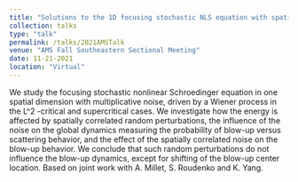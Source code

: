 ```yaml
---
title: "Solutions to the 1D focusing stochastic NLS equation with spatially correlated noise."
collection: talks
type: "talk"
permalink: /talks/2021AMSTalk
venue: "AMS Fall Southeastern Sectional Meeting"
date: 11-21-2021
location: "Virtual"
---
```


We study the focusing stochastic nonlinear Schroedinger equation in one spatial dimension with multiplicative noise,
driven by a Wiener process in the L^2 -critical and supercritical cases. We investigate how the energy is affected by
spatially correlated random perturbations, the influence of the noise on the global dynamics measuring the probability of
blow-up versus scattering behavior, and the effect of the spatially correlated noise on the blow-up behavior. We conclude
that such random perturbations do not influence the blow-up dynamics, except for shifting of the blow-up center location.
Based on joint work with A. Millet, S. Roudenko and K. Yang.

